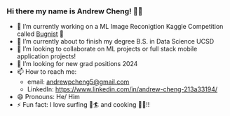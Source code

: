 ### Hi there my name is Andrew Cheng! 👋🏽

<!--
**AndrewCheng02/AndrewCheng02** is a ✨ _special_ ✨ repository because its `README.md` (this file) appears on your GitHub profile.
-->

- 🔭 I’m currently working on a ML Image Reconigtion Kaggle Competition called [Bugnist](https://www.kaggle.com/competitions/bugnist2024fgvc/) 🐛
- 🌱 I’m currently about to finish my degree B.S. in Data Science UCSD 
- 👯 I’m looking to collaborate on ML projects or full stack mobile application projects!
- 🤔 I’m looking for new grad positions 2024
- 📫 How to reach me:
  - email: andrewpcheng5@gmail.com
  - LinkedIn: https://www.linkedin.com/in/andrew-cheng-213a33194/
- 😄 Pronouns: He/ Him
- ⚡ Fun fact: I love surfing 🌊🏄 and cooking 🧑‍🍳!!

